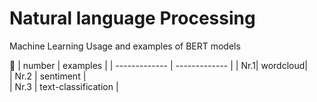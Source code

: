 

# Natural language Processing
Machine Learning
Usage and examples of BERT models

🚧 
| number  | examples | 
| ------------- | ------------- |
| Nr.1| wordcloud|  
| Nr.2 | sentiment |  
| Nr.3 | text-classification  | 
